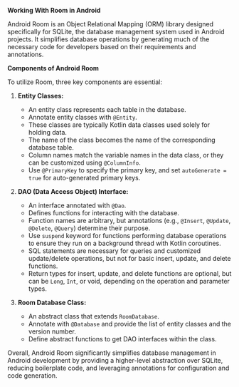 **Working With Room in Android**

Android Room is an Object Relational Mapping (ORM) library designed specifically for SQLite, the database management system used in Android projects. It simplifies database operations by generating much of the necessary code for developers based on their requirements and annotations.

**Components of Android Room**

To utilize Room, three key components are essential:

1. **Entity Classes:**
   - An entity class represents each table in the database.
   - Annotate entity classes with `@Entity`.
   - These classes are typically Kotlin data classes used solely for holding data.
   - The name of the class becomes the name of the corresponding database table.
   - Column names match the variable names in the data class, or they can be customized using `@ColumnInfo`.
   - Use `@PrimaryKey` to specify the primary key, and set `autoGenerate = true` for auto-generated primary keys.

2. **DAO (Data Access Object) Interface:**
   - An interface annotated with `@Dao`.
   - Defines functions for interacting with the database.
   - Function names are arbitrary, but annotations (e.g., `@Insert`, `@Update`, `@Delete`, `@Query`) determine their purpose.
   - Use `suspend` keyword for functions performing database operations to ensure they run on a background thread with Kotlin coroutines.
   - SQL statements are necessary for queries and customized update/delete operations, but not for basic insert, update, and delete functions.
   - Return types for insert, update, and delete functions are optional, but can be `Long`, `Int`, or void, depending on the operation and parameter types.

3. **Room Database Class:**
   - An abstract class that extends `RoomDatabase`.
   - Annotate with `@Database` and provide the list of entity classes and the version number.
   - Define abstract functions to get DAO interfaces within the class.

Overall, Android Room significantly simplifies database management in Android development by providing a higher-level abstraction over SQLite, reducing boilerplate code, and leveraging annotations for configuration and code generation.
